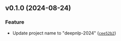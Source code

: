 <!--next-version-placeholder-->

## v0.1.0 (2024-08-24)

### Feature

* Update project name to "deepnlp-2024" ([`cee52b2`](https://github.com/entelecheia/deepnlp-2024/commit/cee52b2b863321ad81fd82d1562f69374937616c))
